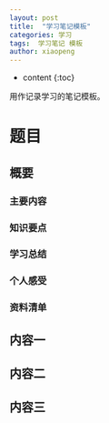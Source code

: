 ```yaml
---
layout: post
title:  "学习笔记模板"
categories: 学习
tags:  学习笔记 模板
author: xiaopeng
---
```


* content
{:toc}

用作记录学习的笔记模板。




#  题目
## 概要

### 主要内容

### 知识要点

### 学习总结

### 个人感受

### 资料清单

## 内容一

## 内容二

## 内容三
